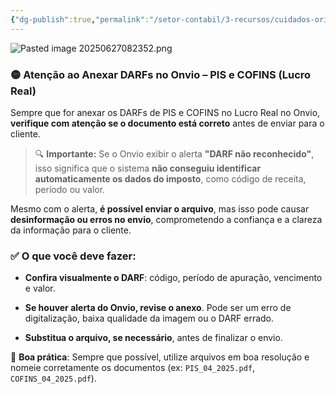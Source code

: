 ```yaml
---
{"dg-publish":true,"permalink":"/setor-contabil/3-recursos/cuidados-orientacoes/202506270924-ao-anexar-os-darfs/","dgPassFrontmatter":true,"created":"2025-06-27T08:23:50.960-03:00","updated":"2025-06-27T08:27:18.219-03:00"}
---
```


![Pasted image 20250627082352.png](/img/user/Pasted%20image%2020250627082352.png)

### 🟡 **Atenção ao Anexar DARFs no Onvio – PIS e COFINS (Lucro Real)**

Sempre que for anexar os DARFs de PIS e COFINS no Lucro Real no Onvio, **verifique com atenção se o documento está correto** antes de enviar para o cliente.

> 🔍 **Importante:** Se o Onvio exibir o alerta **"DARF não reconhecido"**, isso significa que o sistema **não conseguiu identificar automaticamente os dados do imposto**, como código de receita, período ou valor.

Mesmo com o alerta, **é possível enviar o arquivo**, mas isso pode causar **desinformação ou erros no envio**, comprometendo a confiança e a clareza da informação para o cliente.

### ✅ O que você deve fazer:

- **Confira visualmente o DARF**: código, período de apuração, vencimento e valor.
    
- **Se houver alerta do Onvio, revise o anexo**. Pode ser um erro de digitalização, baixa qualidade da imagem ou o DARF errado.
    
- **Substitua o arquivo, se necessário**, antes de finalizar o envio.
    

🔁 **Boa prática**: Sempre que possível, utilize arquivos em boa resolução e nomeie corretamente os documentos (ex: `PIS_04_2025.pdf`, `COFINS_04_2025.pdf`).